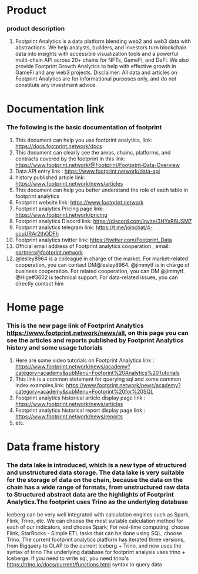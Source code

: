 # Product
### product description
1. Footprint Analytics is a data platform blending web2 and web3 data with abstractions. We help analysts, builders, and investors turn blockchain data into insights with accessible visualization tools and a powerful multi-chain API across 20+ chains for NFTs, GameFi, and DeFi. We also provide Footprint Growth Analytics to help with effective growth in GameFi and any web3 projects.
Disclaimer: All data and articles on Footprint Analytics are for informational purposes only, and do not constitute any investment advice.

# Documentation link
### The following is the basic documentation of footprint
1. This document can help you use footprint analytics, link: https://docs.footprint.network/docs
2. This document can clearly see the areas, chains, platforms, and contracts covered by the footprint in this link: https://www.footprint.network/@Footprint/Footprint-Data-Overview
3. Data API entry link : https://www.footprint.network/data-api
4. history published article link: https://www.footprint.network/news/articles
5. This document can help you better understand the role of each table in footprint analytics
6. Footprint website link: https://www.footprint.network
7. Footprint analytics Pricing page link: https://www.footprint.network/pricing
8. Footprint analytics Discord link: https://discord.com/invite/3HYaR6USM7
9. Footprint analytics telegram link: https://t.me/joinchat/4-ocuURAr2thODFh
10. Footprint analytics twitter link: https://twitter.com/Footprint_Data
11. Official email address of Footprint analytics cooperation , email: partners@footprint.network
12. @lesley8964 is a colleague in charge of the market. For market-related cooperation, you can contact DM@lesley8964. @jimmytf is in charge of business cooperation. For related cooperation, you can DM @jimmytf. @Hige#3602 is technical support. For data-related issues, you can directly contact him


# Home page
### This is the new page link of Footprint Analytics https://www.footprint.network/news/all, on this page you can see the articles and reports published by Footprint Analytics history and some usage tutorials
1. Here are some video tutorials on Footprint Analytics link : https://www.footprint.network/news/academy?category=academy&subMenu=Footprint%20Analytics%20Tutorials
2. This link is a common statement for querying sql and some common index examples,link: https://www.footprint.network/news/academy?category=academy&subMenu=Footprint%20for%20SQL
3. Footprint analytics historical article display page link : https://www.footprint.network/news/articles
4. Footprint analytics historical report display page link : https://www.footprint.network/news/reports
5. etc.

# Data frame history
### The data lake is introduced, which is a new type of structured and unstructured data storage. The data lake is very suitable for the storage of data on the chain, because the data on the chain has a wide range of formats, from unstructured raw data to Structured abstract data are the highlights of Footprint Analytics.The footprint uses Trino as the underlying database
Iceberg can be very well integrated with calculation engines such as Spark, Flink, Trino, etc. We can choose the most suitable calculation method for each of our indicators, and choose Spark;
For real-time computing, choose Flink;
StarRocks - Simple ETL tasks that can be done using SQL, choose Trino.
The current footprint analytics platform has iterated three versions, from Bigquery to OLAP to the current Iceberg + Trino, and now uses the syntax of trino
The underlying database for footprint analysis uses trino + Iceberge. If you need to write sql, you need trino's https://trino.io/docs/current/functions.html syntax to query data

